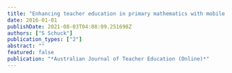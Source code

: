```yaml
---
title: "Enhancing teacher education in primary mathematics with mobile technologies"
date: 2016-01-01
publishDate: 2021-08-03T04:08:09.251698Z
authors: ["S Schuck"]
publication_types: ["2"]
abstract: ""
featured: false
publication: "*Australian Journal of Teacher Education (Online)*"
---
```


